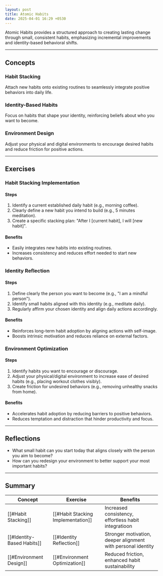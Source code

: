 ```yaml
---
layout: post
title: Atomic Habits
date: 2025-04-01 16:29 +0530
---
```


Atomic Habits provides a structured approach to creating lasting change through small, consistent habits, emphasizing incremental improvements and identity-based behavioral shifts.

---

## Concepts

### Habit Stacking

Attach new habits onto existing routines to seamlessly integrate positive behaviors into daily life.

### Identity-Based Habits

Focus on habits that shape your identity, reinforcing beliefs about who you want to become.

### Environment Design

Adjust your physical and digital environments to encourage desired habits and reduce friction for positive actions.

---

## Exercises

### Habit Stacking Implementation

#### Steps

1. Identify a current established daily habit (e.g., morning coffee).
2. Clearly define a new habit you intend to build (e.g., 5 minutes meditation).
3. Create a specific stacking plan: "After I [current habit], I will [new habit]".

#### Benefits

- Easily integrates new habits into existing routines.
- Increases consistency and reduces effort needed to start new behaviors.

### Identity Reflection

#### Steps

1. Define clearly the person you want to become (e.g., "I am a mindful person").
2. Identify small habits aligned with this identity (e.g., meditate daily).
3. Regularly affirm your chosen identity and align daily actions accordingly.

#### Benefits

- Reinforces long-term habit adoption by aligning actions with self-image.
- Boosts intrinsic motivation and reduces reliance on external factors.

### Environment Optimization

#### Steps

1. Identify habits you want to encourage or discourage.
2. Adjust your physical/digital environment to increase ease of desired habits (e.g., placing workout clothes visibly).
3. Create friction for undesired behaviors (e.g., removing unhealthy snacks from home).

#### Benefits

- Accelerates habit adoption by reducing barriers to positive behaviors.
- Reduces temptation and distraction that hinder productivity and focus.

---

## Reflections

- What small habit can you start today that aligns closely with the person you aim to become?
- How can you redesign your environment to better support your most important habits?

---

## Summary

| Concept                    | Exercise                           | Benefits                                                     |
| -------------------------- | ---------------------------------- | ------------------------------------------------------------ |
| [[#Habit Stacking]]        | [[#Habit Stacking Implementation]] | Increased consistency, effortless habit integratioon         |
| [[#Identity-Based Habits]] | [[#Identity Reflection]]           | Stronger motivation, deeper alignment with personal identity |
| [[#Environment Design]]    | [[#Environment Optimization]]      | Reduced friction, enhanced habit sustainability              |
